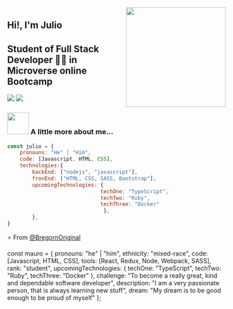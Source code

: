 <img align='right' src="https://media.giphy.com/media/M9gbBd9nbDrOTu1Mqx/giphy.gif" width="230">

## Hi!, I'm Julio
## Student of Full Stack Developer 👨‍💻 in Microverse online Bootcamp

[![](https://img.shields.io/badge/LinkedIn-Julio-blue)](https://www.linkedin.com/in/julio-miguel-gagliardi-b81829197/)
[![](https://img.shields.io/badge/hotmail-juliog_14@hotmail.com-red)](mailto:juliog_14@hotmail.com)


### <img src="https://media.giphy.com/media/VgCDAzcKvsR6OM0uWg/giphy.gif" width="50"> A little more about me...  

```javascript
const julio = {
    pronouns: "He" | "Him",
    code: [Javascript, HTML, CSS],
    technologies:{
        backEnd: ["nodejs", "javascript"],
        fronEnd: ["HTML, CSS, SASS, Bootstrap"],
        upcomingTechnologies: {
                              techOne: "TypeScript",
                              techTwo: "Ruby",
                              techThree: "Docker"
                               },
        },
}
```
⭐️ From [@BregornOriginal](https://github.com/BregornOriginal)

const mauro = {
pronouns: "he" | "him",
ethnicity: "mixed-race",
code: [Javascript, HTML, CSS],
tools: [React, Redux, Node, Webpack, SASS],
rank: "student",
upcomingTechnologies: {
                      techOne: "TypeScript",
                      techTwo: "Ruby",
                      techThree: "Docker"
                      },
challenge: "To become a really great, kind and dependable software developer",
description: "I am a very passionate person, that is always learning new stuff",
dream: "My dream is to be good enough to be proud of myself"
};
